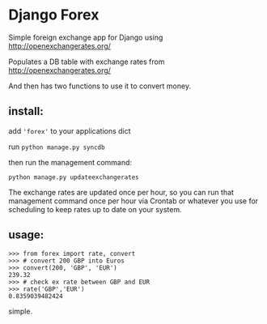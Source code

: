 Django Forex
============

Simple foreign exchange app for Django using http://openexchangerates.org/

Populates a DB table with exchange rates from http://openexchangerates.org/

And then has two functions to use it to convert money.

install:
--------------------------------------


add `'forex'` to your applications dict

run `python manage.py syncdb`

then run the management command:

`python manage.py updateexchangerates`

The exchange rates are updated once per hour, so you can run that management
command once per hour via Crontab or whatever you use for scheduling to keep 
rates up to date on your system.


usage:
--------------------------------------

	>>> from forex import rate, convert
	>>> # convert 200 GBP into Euros
	>>> convert(200, 'GBP', 'EUR')
	239.32
	>>> # check ex rate between GBP and EUR
	>>> rate('GBP','EUR')
	0.8359039482424

simple.